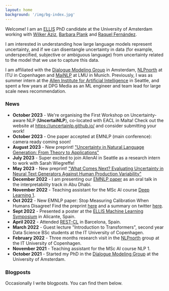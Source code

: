 ```yaml
---
layout: home
background: '/img/bg-index.jpg'
---
```


Welcome! I am an [ELLIS](https://ellis.eu/) PhD candidate at the University of Amsterdam working with [Wilker Aziz](https://wilkeraziz.github.io/), [Barbara Plank](https://bplank.github.io/) and [Raquel Fernández](https://staff.fnwi.uva.nl/r.fernandezrovira/).

I am interested in understanding how large language models represent uncertainty, and if we can disentangle uncertainty in data (for example, underspecified, subjective or ambiguous language) from uncertainty related to the model that we use to capture this data.



I am affiliated with the [Dialogue Modeling Group](https://dmg-illc.github.io/dmg/) in Amsterdam, [NLPnorth](https://nlpnorth.github.io/) at ITU in Copenhagen and [MaiNLP](https://mainlp.github.io/) at LMU in Munich. Previously, I was as summer intern at the [Allen Institute for Artificial Intelligence](https://allenai.org/) in Seattle, and spent a few years at DPG Media as an ML engineer and team lead for large scale news recommendation.


### News
- **October 2023** - We're organising the First Workshop on Uncertainty-aware NLP (**UncertaiNLP**), co-located with EACL in Malta! Check out the website at https://uncertainlp.github.io/ and consider submitting your work!
- **October 2023** - One paper accepted at EMNLP (main conference): camera ready coming soon!
- **August 2023** - New preprint! ["Uncertainty in Natural Language Generation: From Theory to Applications"
](https://arxiv.org/abs/2307.15703)
- **July 2023** - Super excited to join AllenAI in Seattle as a research intern to work with Sarah Wiegreffe!
- **May 2023** - New preprint! ["What Comes Next? Evaluating Uncertainty in Neural Text Generators Against Human Production Variability"](https://arxiv.org/abs/2305.11707)
- **December 2022** - I am presenting our [EMNLP paper](https://aclanthology.org/2022.emnlp-main.124/) as an oral talk in the interpretability track in Abu Dhabi.
- **November 2022** - Teaching assistant for the MSc AI course [Deep Learning 1](https://uvadlc.github.io/).
- **Oct 2022** - New EMNLP paper: Stop Measuring Calibration When Humans Disagree! Find the preprint [here](https://arxiv.org/abs/2210.16133.pdf) and a summary on twitter [here](https://twitter.com/jsbaan/status/1587023453923803137?s=20&t=hObUFX9YtyNWzoqRXtsrGA).
- **Sept 2022** - Presented a poster at the [ELLIS Machine Learning Symposium](https://ellisalicante.org/eds2022/) in Alicante, Spain. 
- **April 2022** - Attended [REST-CL](https://sites.google.com/view/rest-cl/) in Barcelona, Spain.
- **March 2022** - Guest lecture "Introduction to Transformers", second year Data Science BSc students at the IT University of Copenhagen.
- **February 2022** - Three months research visit in the [NLPnorth](https://nlpnorth.github.io/) group at the IT University of Copenhagen.
- **November 2021** - Teaching assistant for the MSc AI course NLP 1.
- **October 2021** - Started my PhD in the [Dialogue Modeling Group](https://dmg-illc.github.io/dmg/) at the University of Amsterdam.

### Blogposts
Occasionally I write blogposts. You can find them below.
